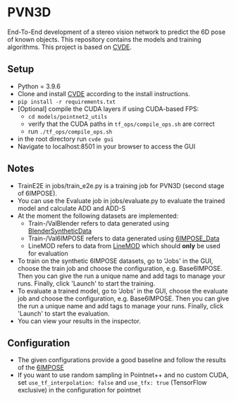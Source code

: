 # PVN3D
End-To-End development of a stereo vision network to predict the 6D pose of known objects. This repository contains the models and training algorithms.
This project is based on [CVDE](https://github.com/LukasDb/CVDE).

## Setup
- Python = 3.9.6
- Clone and install [CVDE](https://github.com/LukasDb/CVDE) according to the install instructions.
- `pip install -r requirements.txt`
- [Optional] compile the CUDA layers if using CUDA-based FPS:
    - `cd models/pointnet2_utils`
    - verify that the CUDA paths in `tf_ops/compile_ops.sh` are correct
    - run `./tf_ops/compile_ops.sh`
- in the root directory run `cvde gui`
- Navigate to localhost:8501 in your browser to access the GUI

## Notes
- TrainE2E in jobs/train_e2e.py is a training job for PVN3D (second stage of 6IMPOSE).
- You can use the Evaluate job in jobs/evaluate.py to evaluate the trained model and calculate ADD and ADD-S
- At the moment the following datasets are implemented:
    - Train-/ValBlender refers to data generated using [BlenderSyntheticData](https://github.com/LukasDb/BlenderSyntheticData)
    - Train-/Val6IMPOSE refers to data generated using [6IMPOSE_Data](https://github.com/LukasDb/6IMPOSE_Data)
    - LineMOD refers to data from [LineMOD](https://bop.felk.cvut.cz/datasets/) which should **only** be used for evaluation
- To train on the synthetic 6IMPOSE datasets, go to 'Jobs' in the GUI, choose the train job and choose the configuration, e.g. Base6IMPOSE. Then you can give the run a unique name and add tags to manage your runs. Finally, click 'Launch' to start the training.
- To evaluate a trained model, go to 'Jobs' in the GUI, choose the evaluate job and choose the configuration, e.g. Base6IMPOSE. Then you can give the run a unique name and add tags to manage your runs. Finally, click 'Launch' to start the evaluation.
- You can view your results in the inspector.

## Configuration
- The given configurations provide a good baseline and follow the results of the [6IMPOSE](https://github.com/HP-CAO/6IMPOSE)
- If you want to use random sampling in Pointnet++ and no custom CUDA, set `use_tf_interpolation: false` and `use_tfx: true` (TensorFlow exclusive) in the configuration for pointnet

